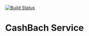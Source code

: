 [![Build Status](https://travis-ci.org/aybatova/cashback.svg?branch=master)](https://travis-ci.org/aybatova/cashback)

# CashBach Service